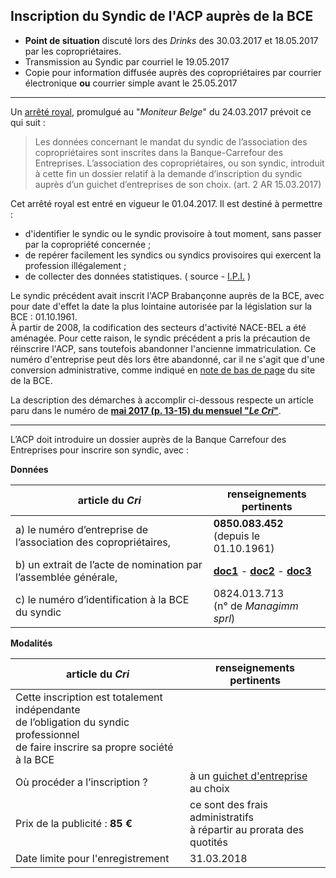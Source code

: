 ## Inscription du Syndic de l'ACP auprès de la BCE

* **Point de situation** discuté lors des *Drinks* des 30.03.2017 et 18.05.2017 par les copropriétaires.  
* Transmission au Syndic par courriel le 19.05.2017  
* Copie pour information diffusée auprès des copropriétaires par courrier électronique **ou** courrier simple avant le 25.05.2017

---

Un [arrêté royal](https://brab80webscom.github.io/facebookfeeds/Drink_20170330/AR_20170315.html), promulgué au "*Moniteur Belge*" du 24.03.2017 prévoit ce qui suit :

> Les données concernant le mandat du syndic de l’association des copropriétaires sont inscrites dans la Banque-Carrefour des Entreprises. L’association des copropriétaires, ou son syndic, introduit à cette fin un dossier relatif à la demande d’inscription du syndic auprès d’un guichet d’entreprises de son choix. (art. 2 AR 15.03.2017)

Cet arrêté royal est entré en vigueur le 01.04.2017. Il est destiné à permettre :

* d'identifier le syndic ou le syndic provisoire à tout moment, sans passer par la copropriété concernée ;  
* de repérer facilement les syndics ou syndics provisoires qui exercent la profession illégalement ;  
* de collecter des données statistiques.  ( source - [I.P.I.](http://www.ipi.be/publications/toutes-les-publications/inscription-des-syndics-la-bce-pour-plus-de-transparence) )

Le syndic précédent avait inscrit l'ACP Brabançonne auprès de la BCE, avec pour date d'effet la date la plus lointaine autorisée par la législation sur la BCE : 01.10.1961.  
&Agrave; partir de 2008, la codification des secteurs d'activité NACE-BEL a été aménagée. Pour cette raison, le syndic précédent a pris la précaution de réinscrire l'ACP, sans toutefois abandonner l'ancienne immatriculation. Ce numéro d'entreprise peut dès lors être abandonné, car il ne s'agit que d'une conversion administrative, comme indiqué en [note de bas de page](http://kbopub.economie.fgov.be/kbopub/toonvestigingps.html?vestigingsnummer=2188435311) du site de la BCE.  


La description des démarches à accomplir ci-dessous respecte un article paru dans le numéro de [**mai 2017 (p. 13-15) du mensuel "*Le Cri*"**](https://drive.google.com/open?id=0B_p7giU0NqM8bWJwMTFhYU9Genc).  

---

L’ACP doit introduire un dossier auprès de la Banque Carrefour des Entreprises pour inscrire son syndic, avec :

**Données**

| article du *Cri* | renseignements pertinents |
| --- | --- |
| a) le numéro d’entreprise de l’association des copropriétaires, | **0850.083.452**<br>(depuis le 01.10.1961) |
| b) un extrait de l’acte de nomination par l’assemblée générale, | [**doc1**](https://drive.google.com/open?id=0B_p7giU0NqM8WGZLdDNudkNHZnc) - [**doc2**](https://drive.google.com/open?id=0B_p7giU0NqM8WkJWdmxQUlgzTEE) - [**doc3**](https://drive.google.com/open?id=0B_p7giU0NqM8ODZIbU5KOFo1Qk0) |
| c) le numéro d’identification à la BCE du syndic |  0824.013.713<br>(n° de *Managimm sprl*) |

**Modalités**

| article du *Cri* | renseignements pertinents |
| --- | --- |
| Cette inscription est totalement indépendante<br>de l’obligation du syndic professionnel<br>de faire inscrire sa propre société à la BCE | &nbsp; |
| Où procéder a l’inscription ? | à un [guichet d'entreprise](http://economie.fgov.be/fr/entreprises/vie_entreprise/Creer/Guichets_entreprises_agrees/#Liste) au choix |
| Prix de la publicité : **85 &euro;** | ce sont des frais administratifs<br>à répartir au prorata des quotités |
| Date limite pour l'enregistrement | 31.03.2018 |


